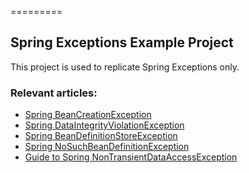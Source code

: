 =========

## Spring Exceptions Example Project

This project is used to replicate Spring Exceptions only.

 
### Relevant articles: 
- [Spring BeanCreationException](http://www.baeldung.com/spring-beancreationexception)
- [Spring DataIntegrityViolationException](http://www.baeldung.com/spring-dataIntegrityviolationexception)
- [Spring BeanDefinitionStoreException](http://www.baeldung.com/spring-beandefinitionstoreexception)
- [Spring NoSuchBeanDefinitionException](http://www.baeldung.com/spring-nosuchbeandefinitionexception)
- [Guide to Spring NonTransientDataAccessException](http://www.baeldung.com/nontransientdataaccessexception)
